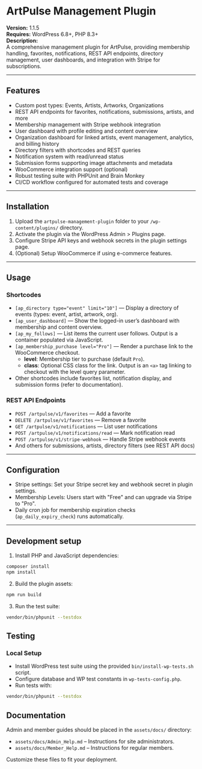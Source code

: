 # ArtPulse Management Plugin

**Version:** 1.1.5  
**Requires:** WordPress 6.8+, PHP 8.3+  
**Description:**  
A comprehensive management plugin for ArtPulse, providing membership handling, favorites, notifications, REST API endpoints, directory management, user dashboards, and integration with Stripe for subscriptions.

---

## Features

- Custom post types: Events, Artists, Artworks, Organizations  
- REST API endpoints for favorites, notifications, submissions, artists, and more  
- Membership management with Stripe webhook integration
- User dashboard with profile editing and content overview
- Organization dashboard for linked artists, event management, analytics, and billing history
- Directory filters with shortcodes and REST queries
- Notification system with read/unread status  
- Submission forms supporting image attachments and metadata  
- WooCommerce integration support (optional)  
- Robust testing suite with PHPUnit and Brain Monkey  
- CI/CD workflow configured for automated tests and coverage  

---

## Installation

1. Upload the `artpulse-management-plugin` folder to your `/wp-content/plugins/` directory.  
2. Activate the plugin via the WordPress Admin > Plugins page.  
3. Configure Stripe API keys and webhook secrets in the plugin settings page.  
4. (Optional) Setup WooCommerce if using e-commerce features.  

---

## Usage

### Shortcodes

- `[ap_directory type="event" limit="10"]` — Display a directory of events (types: event, artist, artwork, org).
- `[ap_user_dashboard]` — Show the logged-in user’s dashboard with membership and content overview.
- `[ap_my_follows]` — List items the current user follows. Output is a container populated via JavaScript.
- `[ap_membership_purchase level="Pro"]` — Render a purchase link to the WooCommerce checkout.
  - **level**: Membership tier to purchase (default `Pro`).
  - **class**: Optional CSS class for the link. Output is an `<a>` tag linking to checkout with the level query parameter.
- Other shortcodes include favorites list, notification display, and submission forms (refer to documentation).

### REST API Endpoints

- `POST /artpulse/v1/favorites` — Add a favorite  
- `DELETE /artpulse/v1/favorites` — Remove a favorite  
- `GET /artpulse/v1/notifications` — List user notifications  
- `POST /artpulse/v1/notifications/read` — Mark notification read  
- `POST /artpulse/v1/stripe-webhook` — Handle Stripe webhook events  
- And others for submissions, artists, directory filters (see REST API docs)

---

## Configuration

- Stripe settings: Set your Stripe secret key and webhook secret in plugin settings.  
- Membership Levels: Users start with "Free" and can upgrade via Stripe to "Pro".  
- Daily cron job for membership expiration checks (`ap_daily_expiry_check`) runs automatically.  

---

## Development setup

1. Install PHP and JavaScript dependencies:

```bash
composer install
npm install
```

2. Build the plugin assets:

```bash
npm run build
```

3. Run the test suite:

```bash
vendor/bin/phpunit --testdox
```

## Testing

### Local Setup

- Install WordPress test suite using the provided `bin/install-wp-tests.sh` script.  
- Configure database and WP test constants in `wp-tests-config.php`.  
- Run tests with:  

```bash
vendor/bin/phpunit --testdox
```

## Documentation

Admin and member guides should be placed in the `assets/docs/` directory:

- `assets/docs/Admin_Help.md` – Instructions for site administrators.
- `assets/docs/Member_Help.md` – Instructions for regular members.

Customize these files to fit your deployment.

